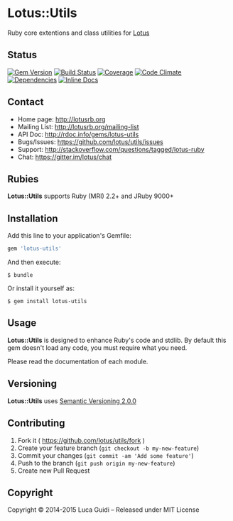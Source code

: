 # Lotus::Utils

Ruby core extentions and class utilities for [Lotus](http://lotusrb.org)

## Status

[![Gem Version](http://img.shields.io/gem/v/lotus-utils.svg)](https://badge.fury.io/rb/lotus-utils)
[![Build Status](http://img.shields.io/travis/lotus/utils/master.svg)](https://travis-ci.org/lotus/utils?branch=master)
[![Coverage](http://img.shields.io/coveralls/lotus/utils/master.svg)](https://coveralls.io/r/lotus/utils)
[![Code Climate](http://img.shields.io/codeclimate/github/lotus/utils.svg)](https://codeclimate.com/github/lotus/utils)
[![Dependencies](http://img.shields.io/gemnasium/lotus/utils.svg)](https://gemnasium.com/lotus/utils)
[![Inline Docs](http://inch-ci.org/github/lotus/utils.svg)](http://inch-ci.org/github/lotus/utils)

## Contact

* Home page: http://lotusrb.org
* Mailing List: http://lotusrb.org/mailing-list
* API Doc: http://rdoc.info/gems/lotus-utils
* Bugs/Issues: https://github.com/lotus/utils/issues
* Support: http://stackoverflow.com/questions/tagged/lotus-ruby
* Chat: https://gitter.im/lotus/chat

## Rubies

__Lotus::Utils__ supports Ruby (MRI) 2.2+ and JRuby 9000+

## Installation

Add this line to your application's Gemfile:

```ruby
gem 'lotus-utils'
```

And then execute:

    $ bundle

Or install it yourself as:

    $ gem install lotus-utils

## Usage

__Lotus::Utils__ is designed to enhance Ruby's code and stdlib.
By default this gem doesn't load any code, you must require what you need.

Please read the documentation of each module.

## Versioning

__Lotus::Utils__ uses [Semantic Versioning 2.0.0](http://semver.org)

## Contributing

1. Fork it ( https://github.com/lotus/utils/fork )
2. Create your feature branch (`git checkout -b my-new-feature`)
3. Commit your changes (`git commit -am 'Add some feature'`)
4. Push to the branch (`git push origin my-new-feature`)
5. Create new Pull Request

## Copyright

Copyright © 2014-2015 Luca Guidi – Released under MIT License
